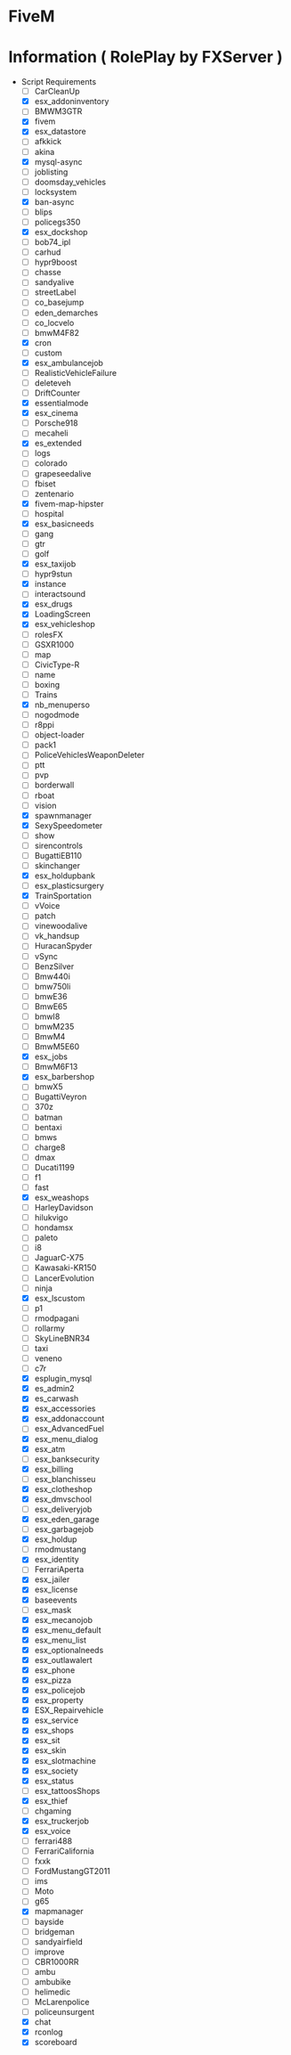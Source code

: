﻿# FiveM

# Information ( RolePlay by FXServer )
- Script Requirements
  - [ ] CarCleanUp
  - [x] esx_addoninventory
  - [ ] BMWM3GTR
  - [x] fivem
  - [x] esx_datastore
  - [ ] afkkick
  - [ ] akina
  - [x] mysql-async
  - [ ] joblisting
  - [ ] doomsday_vehicles
  - [ ] locksystem
  - [x] ban-async
  - [ ] blips
  - [ ] policegs350
  - [x] esx_dockshop
  - [ ] bob74_ipl
  - [ ] carhud
  - [ ] hypr9boost
  - [ ] chasse
  - [ ] sandyalive
  - [ ] streetLabel
  - [ ] co_basejump
  - [ ] eden_demarches
  - [ ] co_locvelo
  - [ ] bmwM4F82
  - [x] cron
  - [ ] custom
  - [x] esx_ambulancejob
  - [ ] RealisticVehicleFailure
  - [ ] deleteveh
  - [ ] DriftCounter
  - [x] essentialmode
  - [x] esx_cinema
  - [ ] Porsche918
  - [ ] mecaheli
  - [x] es_extended
  - [ ] logs
  - [ ] colorado
  - [ ] grapeseedalive
  - [ ] fbiset
  - [ ] zentenario
  - [x] fivem-map-hipster
  - [ ] hospital
  - [x] esx_basicneeds
  - [ ] gang
  - [ ] gtr
  - [ ] golf
  - [x] esx_taxijob
  - [ ] hypr9stun
  - [x] instance
  - [ ] interactsound
  - [x] esx_drugs
  - [x] LoadingScreen
  - [x] esx_vehicleshop
  - [ ] rolesFX
  - [ ] GSXR1000
  - [ ] map
  - [ ] CivicType-R
  - [ ] name
  - [ ] boxing
  - [ ] Trains
  - [x] nb_menuperso
  - [ ] nogodmode
  - [ ] r8ppi
  - [ ] object-loader
  - [ ] pack1
  - [ ] PoliceVehiclesWeaponDeleter
  - [ ] ptt
  - [ ] pvp
  - [ ] borderwall
  - [ ] rboat
  - [ ] vision
  - [x] spawnmanager
  - [x] SexySpeedometer
  - [ ] show
  - [ ] sirencontrols
  - [ ] BugattiEB110
  - [ ] skinchanger
  - [x] esx_holdupbank
  - [ ] esx_plasticsurgery
  - [x] TrainSportation
  - [ ] vVoice
  - [ ] patch
  - [ ] vinewoodalive
  - [ ] vk_handsup
  - [ ] HuracanSpyder
  - [ ] vSync
  - [ ] BenzSilver
  - [ ] Bmw440i
  - [ ] bmw750li
  - [ ] bmwE36
  - [ ] BmwE65
  - [ ] bmwI8
  - [ ] bmwM235
  - [ ] BmwM4
  - [ ] BmwM5E60
  - [x] esx_jobs
  - [ ] BmwM6F13
  - [x] esx_barbershop
  - [ ] bmwX5
  - [ ] BugattiVeyron
  - [ ] 370z
  - [ ] batman
  - [ ] bentaxi
  - [ ] bmws
  - [ ] charge8
  - [ ] dmax
  - [ ] Ducati1199
  - [ ] f1
  - [ ] fast
  - [x] esx_weashops
  - [ ] HarleyDavidson
  - [ ] hilukvigo
  - [ ] hondamsx
  - [ ] paleto
  - [ ] i8
  - [ ] JaguarC-X75
  - [ ] Kawasaki-KR150
  - [ ] LancerEvolution
  - [ ] ninja
  - [x] esx_lscustom
  - [ ] p1
  - [ ] rmodpagani
  - [ ] rollarmy
  - [ ] SkyLineBNR34
  - [ ] taxi
  - [ ] veneno
  - [ ] c7r
  - [x] esplugin_mysql
  - [x] es_admin2
  - [x] es_carwash
  - [x] esx_accessories
  - [x] esx_addonaccount
  - [ ] esx_AdvancedFuel
  - [x] esx_menu_dialog
  - [x] esx_atm
  - [ ] esx_banksecurity
  - [x] esx_billing
  - [ ] esx_blanchisseu
  - [x] esx_clotheshop
  - [x] esx_dmvschool
  - [ ] esx_deliveryjob
  - [x] esx_eden_garage
  - [ ] esx_garbagejob
  - [x] esx_holdup
  - [ ] rmodmustang
  - [x] esx_identity
  - [ ] FerrariAperta
  - [x] esx_jailer
  - [x] esx_license
  - [x] baseevents
  - [ ] esx_mask
  - [x] esx_mecanojob
  - [x] esx_menu_default
  - [x] esx_menu_list
  - [x] esx_optionalneeds
  - [x] esx_outlawalert
  - [x] esx_phone
  - [x] esx_pizza
  - [x] esx_policejob
  - [x] esx_property
  - [x] ESX_Repairvehicle
  - [x] esx_service
  - [x] esx_shops
  - [x] esx_sit
  - [x] esx_skin
  - [x] esx_slotmachine
  - [x] esx_society
  - [x] esx_status
  - [ ] esx_tattoosShops
  - [x] esx_thief
  - [ ] chgaming
  - [x] esx_truckerjob
  - [x] esx_voice
  - [ ] ferrari488
  - [ ] FerrariCalifornia
  - [ ] fxxk
  - [ ] FordMustangGT2011
  - [ ] ims
  - [ ] Moto
  - [ ] g65
  - [x] mapmanager
  - [ ] bayside
  - [ ] bridgeman
  - [ ] sandyairfield
  - [ ] improve
  - [ ] CBR1000RR
  - [ ] ambu
  - [ ] ambubike
  - [ ] helimedic
  - [ ] McLarenpolice
  - [ ] policeunsurgent
  - [x] chat
  - [x] rconlog
  - [x] scoreboard